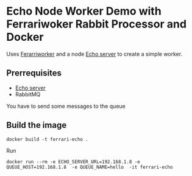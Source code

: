 #  Echo Node Worker Demo with Ferrariwoker Rabbit Processor and Docker

Uses [Ferarriworker](https://github.com/ottogiron/ferrariworker) and a node  [Echo server](https://www.npmjs.com/package/echo-server) to create a simple worker. 

## Prerrequisites

* [Echo server](https://www.npmjs.com/package/echo-server) 
* RabbitMQ

You have to send some messages to the queue

## Build the image 

```
docker build -t ferrari-echo .
```

Run

```
docker run --rm -e ECHO_SERVER_URL=192.168.1.8 -e QUEUE_HOST=192.168.1.8  -e QUEUE_NAME=hello  -it ferrari-echo
```

